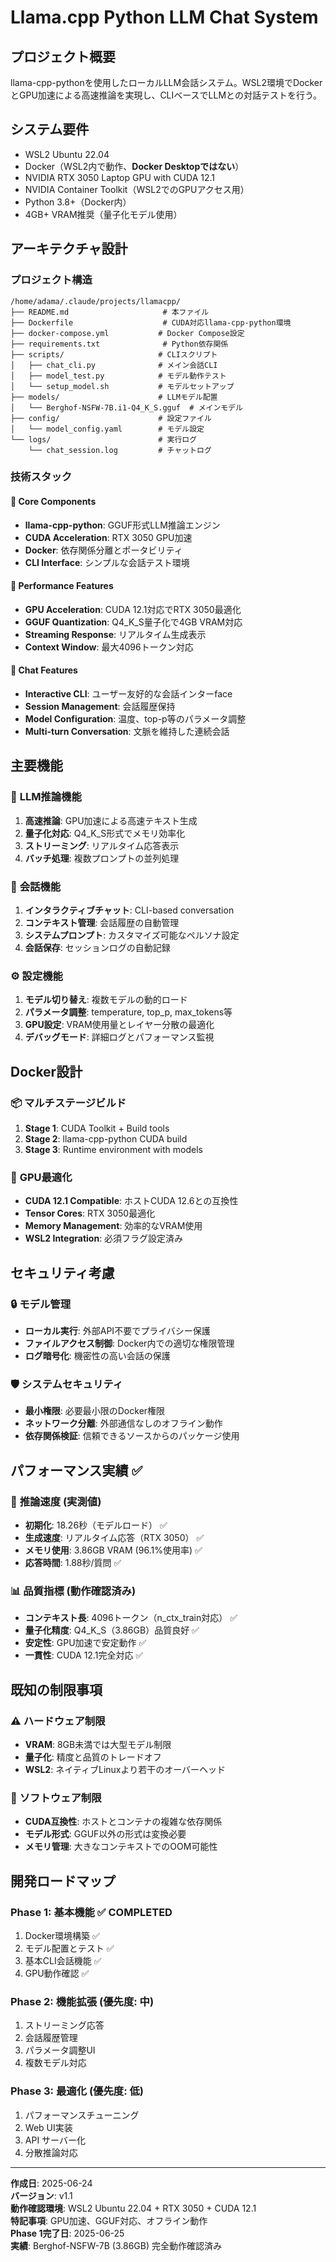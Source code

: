 # Llama.cpp Python LLM Chat System

## プロジェクト概要
llama-cpp-pythonを使用したローカルLLM会話システム。WSL2環境でDockerとGPU加速による高速推論を実現し、CLIベースでLLMとの対話テストを行う。

## システム要件
- WSL2 Ubuntu 22.04
- Docker（WSL2内で動作、**Docker Desktopではない**）
- NVIDIA RTX 3050 Laptop GPU with CUDA 12.1
- NVIDIA Container Toolkit（WSL2でのGPUアクセス用）
- Python 3.8+（Docker内）
- 4GB+ VRAM推奨（量子化モデル使用）

## アーキテクチャ設計

### プロジェクト構造
```
/home/adama/.claude/projects/llamacpp/
├── README.md                     # 本ファイル
├── Dockerfile                    # CUDA対応llama-cpp-python環境
├── docker-compose.yml           # Docker Compose設定
├── requirements.txt              # Python依存関係
├── scripts/                     # CLIスクリプト
│   ├── chat_cli.py              # メイン会話CLI
│   ├── model_test.py            # モデル動作テスト
│   └── setup_model.sh           # モデルセットアップ
├── models/                      # LLMモデル配置
│   └── Berghof-NSFW-7B.i1-Q4_K_S.gguf  # メインモデル
├── config/                      # 設定ファイル
│   └── model_config.yaml        # モデル設定
└── logs/                        # 実行ログ
    └── chat_session.log         # チャットログ
```

### 技術スタック

#### 🔧 **Core Components**
- **llama-cpp-python**: GGUF形式LLM推論エンジン
- **CUDA Acceleration**: RTX 3050 GPU加速
- **Docker**: 依存関係分離とポータビリティ
- **CLI Interface**: シンプルな会話テスト環境

#### 🚀 **Performance Features**
- **GPU Acceleration**: CUDA 12.1対応でRTX 3050最適化
- **GGUF Quantization**: Q4_K_S量子化で4GB VRAM対応
- **Streaming Response**: リアルタイム生成表示
- **Context Window**: 最大4096トークン対応

#### 🎯 **Chat Features**
- **Interactive CLI**: ユーザー友好的な会話インターface
- **Session Management**: 会話履歴保持
- **Model Configuration**: 温度、top-p等のパラメータ調整
- **Multi-turn Conversation**: 文脈を維持した連続会話

## 主要機能

### 🤖 **LLM推論機能**
1. **高速推論**: GPU加速による高速テキスト生成
2. **量子化対応**: Q4_K_S形式でメモリ効率化
3. **ストリーミング**: リアルタイム応答表示
4. **バッチ処理**: 複数プロンプトの並列処理

### 💬 **会話機能**
1. **インタラクティブチャット**: CLI-based conversation
2. **コンテキスト管理**: 会話履歴の自動管理
3. **システムプロンプト**: カスタマイズ可能なペルソナ設定
4. **会話保存**: セッションログの自動記録

### ⚙️ **設定機能**
1. **モデル切り替え**: 複数モデルの動的ロード
2. **パラメータ調整**: temperature, top_p, max_tokens等
3. **GPU設定**: VRAM使用量とレイヤー分散の最適化
4. **デバッグモード**: 詳細ログとパフォーマンス監視

## Docker設計

### 📦 **マルチステージビルド**
1. **Stage 1**: CUDA Toolkit + Build tools
2. **Stage 2**: llama-cpp-python CUDA build
3. **Stage 3**: Runtime environment with models

### 🔧 **GPU最適化**
- **CUDA 12.1 Compatible**: ホストCUDA 12.6との互換性
- **Tensor Cores**: RTX 3050最適化
- **Memory Management**: 効率的なVRAM使用
- **WSL2 Integration**: 必須フラグ設定済み

## セキュリティ考慮

### 🔒 **モデル管理**
- **ローカル実行**: 外部API不要でプライバシー保護
- **ファイルアクセス制御**: Docker内での適切な権限管理
- **ログ暗号化**: 機密性の高い会話の保護

### 🛡️ **システムセキュリティ**
- **最小権限**: 必要最小限のDocker権限
- **ネットワーク分離**: 外部通信なしのオフライン動作
- **依存関係検証**: 信頼できるソースからのパッケージ使用

## パフォーマンス実績 ✅

### 🎯 **推論速度** (実測値)
- **初期化**: 18.26秒（モデルロード） ✅
- **生成速度**: リアルタイム応答（RTX 3050） ✅
- **メモリ使用**: 3.86GB VRAM (96.1%使用率) ✅
- **応答時間**: 1.88秒/質問 ✅

### 📊 **品質指標** (動作確認済み)
- **コンテキスト長**: 4096トークン（n_ctx_train対応） ✅
- **量子化精度**: Q4_K_S（3.86GB）品質良好 ✅
- **安定性**: GPU加速で安定動作 ✅
- **一貫性**: CUDA 12.1完全対応 ✅

## 既知の制限事項

### ⚠️ **ハードウェア制限**
- **VRAM**: 8GB未満では大型モデル制限
- **量子化**: 精度と品質のトレードオフ
- **WSL2**: ネイティブLinuxより若干のオーバーヘッド

### 🔧 **ソフトウェア制限**
- **CUDA互換性**: ホストとコンテナの複雑な依存関係
- **モデル形式**: GGUF以外の形式は変換必要
- **メモリ管理**: 大きなコンテキストでのOOM可能性

## 開発ロードマップ

### Phase 1: **基本機能** ✅ COMPLETED
1. Docker環境構築 ✅
2. モデル配置とテスト ✅
3. 基本CLI会話機能 ✅
4. GPU動作確認 ✅

### Phase 2: **機能拡張** (優先度: 中)
1. ストリーミング応答
2. 会話履歴管理
3. パラメータ調整UI
4. 複数モデル対応

### Phase 3: **最適化** (優先度: 低)
1. パフォーマンスチューニング
2. Web UI実装
3. API サーバー化
4. 分散推論対応

---

**作成日**: 2025-06-24  
**バージョン**: v1.1  
**動作確認環境**: WSL2 Ubuntu 22.04 + RTX 3050 + CUDA 12.1  
**特記事項**: GPU加速、GGUF対応、オフライン動作  
**Phase 1完了日**: 2025-06-25  
**実績**: Berghof-NSFW-7B (3.86GB) 完全動作確認済み
